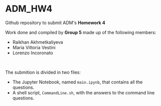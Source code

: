 # ADM_HW4

Github repository to submit ADM's **Homework 4** 
<br>

Work done and compiled by **Group 5** made up of the following members:
- Raikhan Akhmetkaliyeva
- Maria Vittoria Vestini
- Lorenzo Incoronato

<br>

The submition is divided in two files:

- The Jupyter Notebook, named `main.ipynb`, that contains all the questions. 
- A shell script, `CommandLine.sh`, with the answers to the command line questions.

